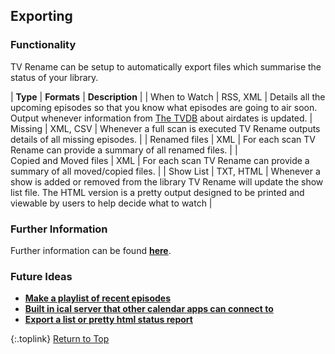 <!-- START EXPORTING ------------------------- -->
## Exporting

### Functionality

TV Rename can be setup to automatically export files which summarise the status of your library.

| **Type** | **Formats** | **Description** |
| When&nbsp;to&nbsp;Watch | RSS,&nbsp;XML | Details all the upcoming episodes so that you know what episodes are going to air soon. Output whenever information from [The&nbsp;TVDB](http://thetvdb.com 'Visit thetvdb.com') about airdates is updated. 
| Missing | XML,&nbsp;CSV | Whenever a full scan is executed TV Rename outputs details of all missing episodes. |
| Renamed&nbsp;files | XML | For each scan TV Rename can provide a summary of all renamed files. |
| Copied&nbsp;and&nbsp;Moved&nbsp;files | XML | For each scan TV Rename can provide a summary of all moved/copied files. |
| Show&nbsp;List | TXT,&nbsp;HTML | Whenever a show is added or removed from the library TV Rename will update the show list file. The HTML version is a pretty output designed to be printed and viewable by users to help decide what to watch |

### Further Information

Further information can be found [**here**](/manual/options/#the-automatic-export-tab "Read about Automatic Export").

### Future Ideas

* [**Make a playlist of recent episodes**](https://github.com/TV-Rename/tvrename/issues/27 "Visit TV Rename on GitHub")
* [**Built in ical server that other calendar apps can connect to**](https://github.com/TV-Rename/tvrename/issues/37 "Visit TV Rename on GitHub")
* [**Export a list or pretty html status report**](https://github.com/TV-Rename/tvrename/issues/28 "Visit TV Rename on GitHub")

{:.toplink}
[Return to Top]()
<!-- END EXPORTING --------------------------- -->
